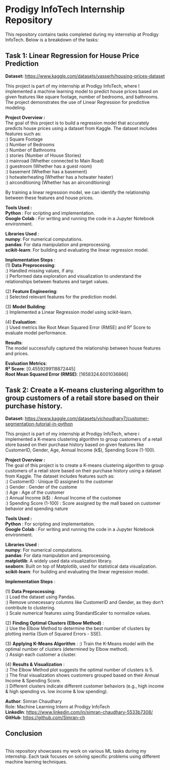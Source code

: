 # Prodigy InfoTech Internship Repository

This repository contains tasks completed during my internship at Prodigy InfoTech. Below is a breakdown of the tasks:

## Task 1: Linear Regression for House Price Prediction

**Dataset:** https://www.kaggle.com/datasets/yasserh/housing-prices-dataset
<br>

This project is part of my internship at Prodigy InfoTech, where I implemented a machine learning model to predict house prices based on given features like square footage, number of bedrooms, and bathrooms. The project demonstrates the use of Linear Regression for predictive modeling.
<br>

**Project Overview :**
<br>
The goal of this project is to build a regression model that accurately predicts house prices using a dataset from Kaggle. The dataset includes features such as:
<br>
:) Square Footage
<br>
:) Number of Bedrooms
<br>
:) Number of Bathrooms
<br>
:) stories (Number of House Stories)
<br>
:) mainroad (Whether connected to Main Road)
<br>
:) guestroom (Whether has a guest room)
<br>
:) basement (Whether has a basement)
<br>
:) hotwaterheating (Whether has a hotwater heater)
<br>
:) airconditioning (Whether has an airconditioning)
<br>

By training a linear regression model, we can identify the relationship between these features and house prices.
<br>

**Tools Used :**
<br>
**Python** : For scripting and implementation.
<br>
**Google Colab** : For writing and running the code in a Jupyter Notebook environment.
<br>

**Libraries Used** :
<br>
**numpy**: For numerical computations.
<br>
**pandas**: For data manipulation and preprocessing.
<br>
**scikit-learn**: For building and evaluating the linear regression model.
<br>

**Implementation Steps** :
<br>
(1) **Data Preprocessing**: 
<br>
:) Handled missing values, if any.
<br>
:) Performed data exploration and visualization to understand the relationships between features and target values.
<br>

(2) **Feature Engineering**:
<br>
:) Selected relevant features for the prediction model.
<br>

(3) **Model Building**:
<br>
:) Implemented a Linear Regression model using scikit-learn.
<br>

(4) **Evaluation**:
<br>
:) Used metrics like Root Mean Squared Error (RMSE) and R² Score to evaluate model performance.
<br>

**Results**:
<br>
The model successfully captured the relationship between house features and prices.
<br>

**Evaluation Metrics**:
<br>
**R² Score**: [0.4559299118872445]
<br>
**Root Mean Squared Error (RMSE)**: [1658324.6001036866]
<br>



## Task 2: Create a K-means clustering algorithm to group customers of a retail store based on their purchase history.

**Dataset:** https://www.kaggle.com/datasets/vjchoudhary7/customer-segmentation-tutorial-in-python
<br>

This project is part of my internship at Prodigy InfoTech, where i implemented a K-means clustering algorithm to group customers of a retail store based on their purchase history based on given features like CustomerID, Gender, Age, Annual Income (k$), Spending Score (1-100). 
<br>

**Project Overview :**
<br>
The goal of this project is to create a K-means clustering algorithm to group customers of a retail store based on their purchase history using a dataset from Kaggle. The dataset includes features such as:
<br>
:) CustomerID : Unique ID assigned to the customer
<br>
:) Gender : Gender of the custome
<br>
:) Age : Age of the customer
<br>
:) Annual Income (k$) : Annual Income of the customee
<br>
:) Spending Score (1-100) : Score assigned by the mall based on customer behavior and spending nature
<br>


**Tools Used :**
<br>
**Python** : For scripting and implementation.
<br>
**Google Colab** : For writing and running the code in a Jupyter Notebook environment.
<br>

**Libraries Used** :
<br>
**numpy**: For numerical computations.
<br>
**pandas**: For data manipulation and preprocessing.
<br>
**matplotlib**: A widely used data visualization library.
<br>
**seaborn**: Built on top of Matplotlib, used for statistical data visualization.
<br>
**scikit-learn**: For building and evaluating the linear regression model.
<br>

**Implementation Steps** :
<br>

(1) **Data Preprocessing**: 
<br>
:) Load the dataset using Pandas.
<br>
:) Remove unnecessary columns like CustomerID and Gender, as they don't contribute to clustering.
<br>
:) Scale numerical features using StandardScaler to normalize values.
<br>


(2) **Finding Optimal Clusters (Elbow Method)** : 
<br>
:) Use the Elbow Method to determine the best number of clusters by plotting inertia (Sum of Squared Errors - SSE).
<br>

(3) **Applying K-Means Algorithm** : 
:) Train the K-Means model with the optimal number of clusters (determined by Elbow method).
<br>
:) Assign each customer a cluster.
<br>

(4) **Results & Visualization** :
<br>
:) The Elbow Method plot suggests the optimal number of clusters is 5.
<br>
:) The final visualization shows customers grouped based on their Annual Income & Spending Score.
<br> 
:) Different clusters indicate different customer behaviors (e.g., high income & high spending vs. low income & low spending).
<br> 



**Author**: Simran Chaudhary
<br>
Role: Machine Learning Intern at Prodigy InfoTech
<br>
**LinkedIn**: https://www.linkedin.com/in/simran-chaudhary-5533b7308/
<br>
**GitHub**: https://github.com/Simran-ch
<br>

## Conclusion
<br>
This repository showcases my work on various ML tasks during my internship. Each task focuses on solving specific problems using different machine learning techniques.
